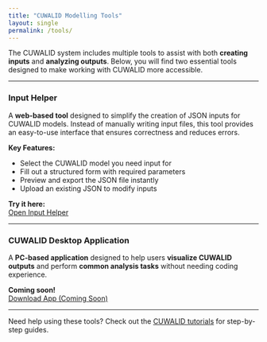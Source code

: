 ```yaml
---
title: "CUWALID Modelling Tools"
layout: single
permalink: /tools/
---
```


The CUWALID system includes multiple tools to assist with both **creating inputs** and **analyzing outputs**. Below, you will find two essential tools designed to make working with CUWALID more accessible.

---

### Input Helper  
A **web-based tool** designed to simplify the creation of JSON inputs for CUWALID models. Instead of manually writing input files, this tool provides an easy-to-use interface that ensures correctness and reduces errors.  

**Key Features:**  
- Select the CUWALID model you need input for  
- Fill out a structured form with required parameters  
- Preview and export the JSON file instantly  
- Upload an existing JSON to modify inputs  

**Try it here:**  
<a href="/tools/input-helper/" class="btn btn--primary">Open Input Helper</a>  

---

### CUWALID Desktop Application  
A **PC-based application** designed to help users **visualize CUWALID outputs** and perform **common analysis tasks** without needing coding experience.   
 
**Coming soon!**  
<a href="#" class="btn btn--primary">Download App (Coming Soon)</a>  

---

Need help using these tools? Check out the [CUWALID tutorials](/tutorials/) for step-by-step guides.  

